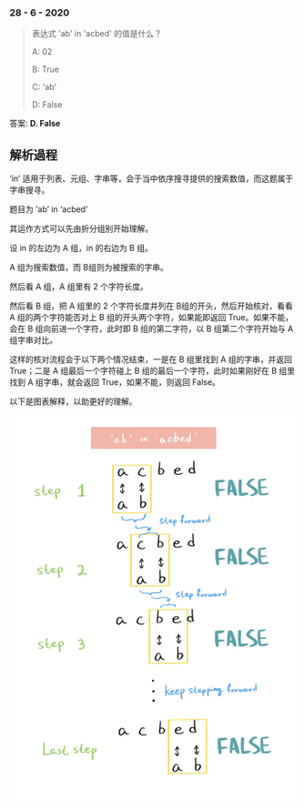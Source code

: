 ### 28 - 6 - 2020

> 表达式 'ab' in 'acbed' 的值是什么？
>
> A: 02
>
> B: True
>
> C: 'ab'
>
> D: False

答案: **D. False**

## 解析過程

‘in’ 适用于列表、元组、字串等，会于当中依序搜寻提供的搜索数值，而这题属于字串搜寻。

题目为 ’ab’ in ‘acbed’

其运作方式可以先由折分组别开始理解。

设 in 的左边为 A 组，in 的右边为 B 组。

A 组为搜索数值，而 B组则为被搜索的字串。

然后看 A 组，A 组里有 2 个字符长度。

然后看 B 组，把 A 组里的 2 个字符长度并列在 B组的开头，然后开始核对，看看 A 组的两个字符能否对上 B 组的开头两个字符，如果能即返回 True。如果不能，会在 B 组向前进一个字符，此时即 B 组的第二字符，以 B 组第二个字符开始与 A 组字串对比。

这样的核对流程会于以下两个情况结束，一是在 B 组里找到 A 组的字串，并返回 True；二是 A 组最后一个字符碰上 B 组的最后一个字符，此时如果刚好在 B 组里找到 A 组字串，就会返回 True，如果不能，则返回 False。

以下是图表解释，以助更好的理解。

![](./images/200628_abInAcbed.jpg)